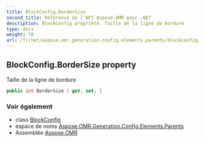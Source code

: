 ```yaml
---
title: BlockConfig.BorderSize
second_title: Référence de l'API Aspose.OMR pour .NET
description: BlockConfig propriété. Taille de la ligne de bordure
type: docs
weight: 70
url: /fr/net/aspose.omr.generation.config.elements.parents/blockconfig/bordersize/
---
```

## BlockConfig.BorderSize property

Taille de la ligne de bordure

```csharp
public int BorderSize { get; set; }
```

### Voir également

* class [BlockConfig](../)
* espace de noms [Aspose.OMR.Generation.Config.Elements.Parents](../../blockconfig/)
* Assemblée [Aspose.OMR](../../../)


